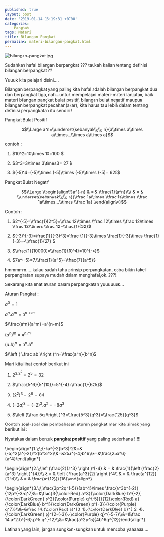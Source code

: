 ```yaml
---
published: true
layout: post
date: '2019-01-14 16:19:31 +0700'
categories:
  - Pangkat
tags: Materi
title: Bilangan Pangkat
permalink: materi-bilangan-pangkat.html
---
```

![bilangan-pangkat.jpg]({{site.baseurl}}/media/bilangan-pangkat.jpg)


Sudahkah hafal bilangan berpangkat ??? taukah kalian tentang definisi bilangan berpangkat ??

Yuuuk kita pelajari disini….

Bilangan berpangkat yang paling kita hafal adalah bilangan berpangkat dua dan berpangkat tiga, nah…untuk mempelajari materi-materi lanjutan, baik materi bilangan pangkat bulat positif, bilangan bulat negatif maupun bilangan berpangkat pecahan(akar), kita harus tau lebih dalam tentang definisi perpangkatan itu sendiri !

Pangkat Bulat Positif

$$\\Large a^n=\\underset{sebanyak\\;\\; n}{a\\times a\\times a\\times...\\times a\\times a}$$

contoh :

1.  $10^2=10\\times 10=100 $
    
2.  $3^3=3\\times 3\\times3= 27 $
    
3.  $(-5)^4=(-5)\\times (-5)\\times (-5)\\times (-5)= 625$
    

Pangkat Bulat Negatif

$$\\Large \\begin{align\*}a^{-n} & = & \\frac{1}{a^n}\\\\ & = & \\underset{sebanyak\\;\\; n}{\\frac 1a\\times \\frac 1a\\times \\frac 1a\\times...\\times \\frac 1a} \\end{align\*}$$

Contoh :

1.  $2^{-5}=\\frac{1}{2^5}=\\frac 12\\times \\frac 12\\times \\frac 12\\times \\frac 12\\times \\frac 12=\\frac{1}{32}$
    
2.  $(-3)^{-3}=\\frac{1}{(-3)^3}=\\frac {1}{-3}\\times \\frac{1}{-3}\\times \\frac{1}{-3}=-\\;\\frac{1}{27} $
    
3.  $\\frac{1}{10000}=\\frac{1}{10^4}=10^{-4}$
    
4.  $7a^{-5}=7.\\frac{1}{a^5}=\\frac{7}{a^5}$
    

hmmmmm…..kalau sudah tahu prinsip perpangkatan, coba bikin tabel perpangkatan supaya mudah dalam menghafal,ok..???!!

Sekarang kita lihat aturan dalam perpangkatan yuuuuuuk…

Aturan Pangkat :

$a^0=1$

$a^n.a^m=a^{n+m}$

$\\frac{a^n}{a^m}=a^{n-m}$

$(a^n)^m=a^{n.m}$

$(a.b)^n=a^n.b^n$

$\\left ( \\frac ab \\right )^n=\\frac{a^n}{b^n}$

Mari kita lihat contoh berikut ini

1.  $2^3.2^2=2^5=32$
    
2.  $\\frac{5^6}{5^{10}}=5^{-4}=\\frac{1}{625}$
    
3.  $(2^2)^3=2^6=64$
    
4.  $(-2a)^3=(-2)^3.a^3=-8a^3$
    
5.  $\\left (\\frac 5q \\right )^3=\\frac{5^3}{q^3}=\\frac{125}{q^3}$
    

Contoh soal-soal dan pembahasan aturan pangkat mari kita simak yang berikut ini :

Nyatakan dalam bentuk **pangkat positif** yang paling sederhana !!!!!

\\begin{align\*}1.\\;\\;(-5a^{-2}b^3)^2&=&(-5)^2(a^{-2})^2(b^3)^2\\\\&=&25a^{-4}b^6\\\\&=&\\frac{25b^6}{a^4}\\end{align\*}

\\begin{align\*}2.\\;\\left (\\frac{2}{a^3} \\right )^{-4} & = & \\frac{1}{\\left (\\frac{2}{a^3} \\right )^{4}}\\\\ & = & \\left ( \\frac{a^3}{2} \\right )^4\\\\ & = & \\frac{a^{12}}{2^4}\\\\ & = & \\frac{a^{12}\]}{16}\\end{align\*}

\\begin{align\*}3.\\;\\;\\frac{3p^2q^{-5}}{ab^4}\\times \\frac{a^3b^{-2}}{12p^{-3}q^7}&=&\\frac{3{\\color{Red} a^3}{\\color{DarkBlue} b^{-2}}{\\color{DarkGreen} p^2}{\\color{Purple} q^{-5}}}{12{\\color{Red} a}{\\color{DarkBlue} b^4}{\\color{DarkGreen} p^{-3}}{\\color{Purple} q^7}}\\\\&=&\\frac 14.{\\color{Red} a}^{3-1}.{\\color{DarkBlue} b}^{-2-4}.{\\color{DarkGreen} p}^{2-(-3)}.{\\color{Purple} q}^{-5-7}\\\\&=&\\frac 14.a^2.b^{-6}.p^5.q^{-12}\\\\&=&\\frac{a^2p^5}{4b^6q^{12}}\\end{align\*}

Latihan yang lain, jangan sungkan-sungkan untuk mencoba yaaaaaa….
